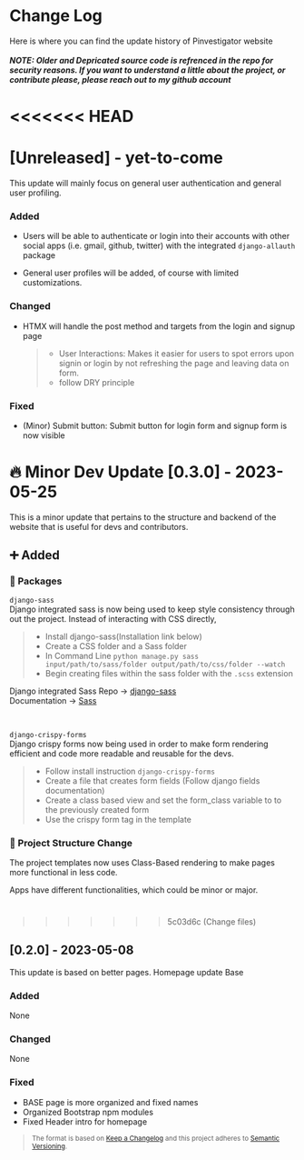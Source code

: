 # Change Log

Here is where you can find the update history of Pinvestigator website</br></br>
**_NOTE: Older and Depricated source code is refrenced in the repo for security reasons. If you want to understand a little about the project, or contribute please, please reach out to my github account_**

<!--## [Unreleased] - yyyy-mm-dd

Here we write upgrading notes for brands. It's a team effort to make them as
straightforward as possible.0

### Added

- [PROJECTNAME-XXXX](http://tickets.projectname.com/browse/PROJECTNAME-XXXX)
  MINOR Ticket title goes here.
- [PROJECTNAME-YYYY](http://tickets.projectname.com/browse/PROJECTNAME-YYYY)
  PATCH Ticket title goes here.

### Changed

### Fixed-->

<<<<<<< HEAD
=======
# [Unreleased] - yet-to-come

This update will mainly focus on general user authentication and general user profiling.

### Added

- Users will be able to authenticate or login into their accounts with other social apps (i.e. gmail, github, twitter) with the integrated `django-allauth` package

- General user profiles will be added, of course with limited customizations.

### Changed

- HTMX will handle the post method and targets from the login and signup page

  > - User Interactions: Makes it easier for users to spot errors upon signin or login by not refreshing the page and leaving data on form.
  > - follow DRY principle

### Fixed

- (Minor) Submit button: Submit button for login form and signup form is now visible

# :fire: Minor Dev Update [0.3.0] - 2023-05-25

This is a minor update that pertains to the structure
and backend of the website that is useful for devs and contributors.</br>

## :heavy_plus_sign: Added

### :briefcase: Packages

`django-sass`</br>
Django integrated sass is now being used to keep style consistency
through out the project. Instead of interacting with CSS directly,

> - Install django-sass(Installation link below)
> - Create a CSS folder and a Sass folder
> - In Command Line `python manage.py sass input/path/to/sass/folder output/path/to/css/folder --watch`
> - Begin creating files within the sass folder with the `.scss` extension

Django integrated Sass Repo -> [django-sass](https://github.com/coderedcorp/django-sass)</br>
Documentation -> [Sass](https://sass-lang.com/)

</br>

`django-crispy-forms`</br>
Django crispy forms now being used in order to make form rendering efficient and code more readable and reusable for the devs.

> - Follow install instruction `django-crispy-forms`
> - Create a file that creates form fields (Follow django fields documentation)
> - Create a class based view and set the form_class variable to to the previously created form
> - Use the crispy form tag in the template

### :triangular_ruler: Project Structure Change

The project templates now uses Class-Based rendering to make pages more functional in less code.

Apps have different functionalities, which could be minor or major.

#

>>>>>>> 5c03d6c (Change files)
## [0.2.0] - 2023-05-08

This update is based on better pages.
Homepage update
Base

### Added

None

### Changed

None

<!--- [PROJECTNAME-ZZZZ](http://tickets.projectname.com/browse/PROJECTNAME-ZZZZ)
  PATCH Drupal.org is now used for composer.-->

### Fixed

- BASE page is more organized and fixed names
- Organized Bootstrap npm modules
- Fixed Header intro for homepage

<!--## [1.2.4] - 2017-03-15

Here we would have the update steps for 1.2.4 for people to follow.

### Added

### Changed

- [PROJECTNAME-ZZZZ](http://tickets.projectname.com/browse/PROJECTNAME-ZZZZ)
  PATCH Drupal.org is now used for composer.

### Fixed

- [PROJECTNAME-TTTT](http://tickets.projectname.com/browse/PROJECTNAME-TTTT)
  PATCH Add logic to runsheet teaser delete to delete corresponding
  schedule cards.-->

> <sub>The format is based on [Keep a Changelog](http://keepachangelog.com/)
> and this project adheres to [Semantic Versioning](http://semver.org/).</sub>
